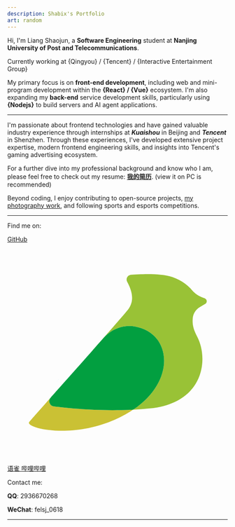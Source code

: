 ```yaml
---
description: Shabix's Portfolio
art: random
---
```


<Avatar />

Hi, I'm Liang Shaojun, a **Software Engineering** student at **Nanjing University of Post and Telecommunications**.

Currently working at {Qingyou} / {Tencent} / {Interactive Entertainment Group}<br>

My primary focus is on **front-end development**, including web and mini-program development within the **{React} / {Vue}** ecosystem. I'm also expanding my **back-end** service development skills, particularly using **{Nodejs}** to build servers and AI agent applications.

---

I'm passionate about frontend technologies and have gained valuable industry experience through internships at **_Kuaishou_** in Beijing and **_Tencent_** in Shenzhen. Through these experiences, I've developed extensive project expertise, modern frontend engineering skills, and insights into Tencent's gaming advertising ecosystem.

For a further dive into my professional background and know who I am, please feel free to check out my resume: **[我的简历](https://resume.shabix.fun/)**. (view it on PC is recommended)

Beyond coding, I enjoy contributing to open-source projects, [my photography work](/photos), and following sports and esports competitions.

<div flex-auto />

---

Find me on:

<p me onp flex="~ gap-2 wrap" class="mt--2!">
<a href="https://github.com/Shabi-x" target="_blank"><span op75 i-simple-icons-github /> GitHub</a>
<a href="https://www.yuque.com/gududeyoubiaokachi-rl2tl" target="_blank">
<svg op75 inline w-6 h-6 fill="currentColor" viewBox="0 0 1024 1024">
<path d="M228.7 643.9c-0.1 0.1-0.2 0.3-0.3 0.4 3.9-4.4 8-9 12-13.5-7.5 8.4-11.7 13.1-11.7 13.1z" fill="#1590E9"/>
<path d="M894 298.1l25.6-15.1c10.4-6.1 9.1-21.5-2.1-25.9l-12.3-4.8c-18-7.1-34.2-18.2-46.7-33-15.7-18.5-44.7-45.1-90.9-60.8-52.7-18-142.9-14.4-193.2-10.5-15.9 1.2-25 18.4-17.4 32.5 42.6 78.6 16.7 114.3-5.7 140.7-34.3 40.4-97.4 112.2-160.7 183.6 21.9-24.5 41.8-46.8 58.1-65.1 36.4-40.8 91.3-61.5 145.1-51.7 171.5 31.3 191 253.4-9.2 385.6 26.1-1.4 52.6-3.3 79.2-6 252.6-26 272.6-232.1 218-333.9-19.4-36.1-22.2-60.5-20.1-83.9 2-21.5 13.8-40.8 32.3-51.7z" fill="#99C236"/>
<path d="M212.8 704.5C241.1 672.9 316 589 390.7 504.7c-54.6 61.2-121.8 136.7-177.9 199.8z" fill="#1590E9"/>
<path d="M216.3 758.6c-19.5-2.5-28.2-25.6-15.5-40.6-51.7 58.3-91.7 103.5-99.1 112.6-24.1 29.5 247.7 97.9 482.6-56.8 0.1-0.1 0.3-0.2 0.4-0.3-156.5 8.2-298.5-5.9-368.4-14.9z" fill="#CAC134"/>
<path d="M593.9 387.9c-53.8-9.8-108.7 10.9-145.1 51.7-16.3 18.2-36.2 40.5-58.1 65.1C316 589 241.1 672.9 212.8 704.5c-4.1 4.6-8.1 9.1-12 13.5-12.7 14.9-4 38 15.5 40.6 69.9 9 211.9 23.1 368.3 15 200.2-132.3 180.8-354.4 9.3-385.7z" fill="#029F40"/>
</svg>
语雀
</a>
<a href="https://space.bilibili.com/289168334?spm_id_from=333.1007.0.0" target="_blank"><span op75 i-simple-icons-bilibili /> 哔哩哔哩</a>

</p>

Contact me:

<span op75 i-simple-icons-qq /> **QQ**: 2936670268

<span op75 i-simple-icons-wechat /> **WeChat**: felsj_0618

---
